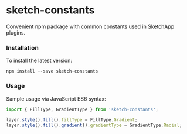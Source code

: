 # sketch-constants

Convenient npm package with common constants used in [SketchApp](https://sketchapp.com/) plugins.

### Installation

To install the latest version:

```
npm install --save sketch-constants
```

### Usage

Sample usage via JavaScript ES6 syntax:
```javascript
import { FillType, GradientType } from 'sketch-constants';

layer.style().fill().fillType = FillType.Gradient;
layer.style().fill().gradient().gradientType = GradientType.Radial;
```